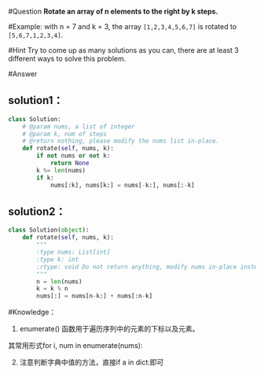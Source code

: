 #Question
**Rotate an array of n elements to the right by k steps.**

#Example:
with n = 7 and k = 3, the array `[1,2,3,4,5,6,7]` is rotated to `[5,6,7,1,2,3,4]`.

#Hint
Try to come up as many solutions as you can, there are at least 3 different ways to solve this problem.

#Answer

## solution1：

```python
class Solution:
    # @param nums, a list of integer
    # @param k, num of steps
    # @return nothing, please modify the nums list in-place.
    def rotate(self, nums, k):
        if not nums or not k:
            return None
        k %= len(nums)
        if k:
            nums[:k], nums[k:] = nums[-k:], nums[:-k]
```

## solution2：

```python
class Solution(object):
    def rotate(self, nums, k):
        """
        :type nums: List[int]
        :type k: int
        :rtype: void Do not return anything, modify nums in-place instead.
        """
        n = len(nums)
        k = k % n
        nums[:] = nums[n-k:] + nums[:n-k]
```

#Knowledge：

1. enumerate() 函数用于遍历序列中的元素的下标以及元素。

 其常用形式for i, num in enumerate(nums):



2. 注意判断字典中值的方法，直接if a in dict:即可


